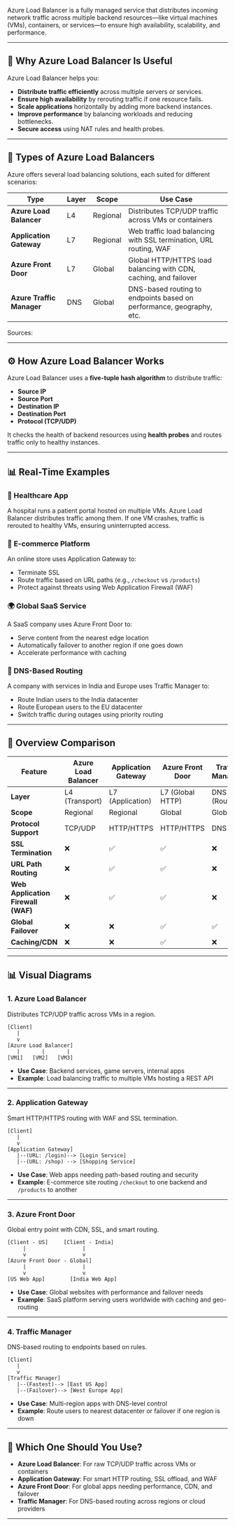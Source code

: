 Azure Load Balancer is a fully managed service that distributes incoming network traffic across multiple backend resources—like virtual machines (VMs), containers, or services—to ensure high availability, scalability, and performance.

---

## 🚀 Why Azure Load Balancer Is Useful

Azure Load Balancer helps you:

- **Distribute traffic efficiently** across multiple servers or services.
- **Ensure high availability** by rerouting traffic if one resource fails.
- **Scale applications** horizontally by adding more backend instances.
- **Improve performance** by balancing workloads and reducing bottlenecks.
- **Secure access** using NAT rules and health probes.

---

## 🧭 Types of Azure Load Balancers

Azure offers several load balancing solutions, each suited for different scenarios:

| Type                     | Layer | Scope         | Use Case                                                                 |
|--------------------------|-------|---------------|--------------------------------------------------------------------------|
| **Azure Load Balancer**  | L4    | Regional      | Distributes TCP/UDP traffic across VMs or containers                     |
| **Application Gateway**  | L7    | Regional      | Web traffic load balancing with SSL termination, URL routing, WAF       |
| **Azure Front Door**     | L7    | Global        | Global HTTP/HTTPS load balancing with CDN, caching, and failover        |
| **Azure Traffic Manager**| DNS   | Global        | DNS-based routing to endpoints based on performance, geography, etc.    |

Sources: 

---

## ⚙️ How Azure Load Balancer Works

Azure Load Balancer uses a **five-tuple hash algorithm** to distribute traffic:

- **Source IP**
- **Source Port**
- **Destination IP**
- **Destination Port**
- **Protocol (TCP/UDP)**

It checks the health of backend resources using **health probes** and routes traffic only to healthy instances.

---

## 📊 Real-Time Examples

### 🏥 Healthcare App
A hospital runs a patient portal hosted on multiple VMs. Azure Load Balancer distributes traffic among them. If one VM crashes, traffic is rerouted to healthy VMs, ensuring uninterrupted access.

### 🛒 E-commerce Platform
An online store uses Application Gateway to:
- Terminate SSL
- Route traffic based on URL paths (e.g., `/checkout` vs `/products`)
- Protect against threats using Web Application Firewall (WAF)

### 🌍 Global SaaS Service
A SaaS company uses Azure Front Door to:
- Serve content from the nearest edge location
- Automatically failover to another region if one goes down
- Accelerate performance with caching

### 🧭 DNS-Based Routing
A company with services in India and Europe uses  Traffic Manager to:
- Route Indian users to the India datacenter
- Route European users to the EU datacenter
- Switch traffic during outages using priority routing

---


## 🧭 Overview Comparison

| Feature                  | Azure Load Balancer | Application Gateway | Azure Front Door | Traffic Manager |
|--------------------------|---------------------|---------------------|------------------|-----------------|
| **Layer**                | L4 (Transport)      | L7 (Application)    | L7 (Global HTTP) | DNS (Routing)   |
| **Scope**                | Regional            | Regional            | Global           | Global          |
| **Protocol Support**     | TCP/UDP             | HTTP/HTTPS          | HTTP/HTTPS       | DNS             |
| **SSL Termination**      | ❌                  | ✅                  | ✅               | ❌              |
| **URL Path Routing**     | ❌                  | ✅                  | ✅               | ❌              |
| **Web Application Firewall (WAF)** | ❌        | ✅                  | ✅               | ❌              |
| **Global Failover**      | ❌                  | ❌                  | ✅               | ✅              |
| **Caching/CDN**          | ❌                  | ❌                  | ✅               | ❌              |

---

## 📊 Visual Diagrams

### 1. **Azure Load Balancer**
Distributes TCP/UDP traffic across VMs in a region.

```
[Client]
   |
   v
[Azure Load Balancer]
   |       |       |
[VM1]   [VM2]   [VM3]
```

- **Use Case**: Backend services, game servers, internal apps
- **Example**: Load balancing traffic to multiple VMs hosting a REST API

---

### 2. **Application Gateway**
Smart HTTP/HTTPS routing with WAF and SSL termination.

```
[Client]
   |
   v
[Application Gateway]
   |--(URL: /login)--> [Login Service]
   |--(URL: /shop) --> [Shopping Service]
```

- **Use Case**: Web apps needing path-based routing and security
- **Example**: E-commerce site routing `/checkout` to one backend and `/products` to another

---

### 3. **Azure Front Door**
Global entry point with CDN, SSL, and smart routing.

```
[Client - US]     [Client - India]
     |                  |
     v                  v
[Azure Front Door - Global]
     |                  |
     v                  v
[US Web App]        [India Web App]
```

- **Use Case**: Global websites with performance and failover needs
- **Example**: SaaS platform serving users worldwide with caching and geo-routing

---

### 4. **Traffic Manager**
DNS-based routing to endpoints based on rules.

```
[Client]
   |
   v
[Traffic Manager]
   |--(Fastest)--> [East US App]
   |--(Failover)--> [West Europe App]
```

- **Use Case**: Multi-region apps with DNS-level control
- **Example**: Route users to nearest datacenter or failover if one region is down

---

## 🧠 Which One Should You Use?

- **Azure Load Balancer**: For raw TCP/UDP traffic across VMs or containers
- **Application Gateway**: For smart HTTP routing, SSL offload, and WAF
- **Azure Front Door**: For global apps needing performance, CDN, and failover
- **Traffic Manager**: For DNS-based routing across regions or cloud providers

---


